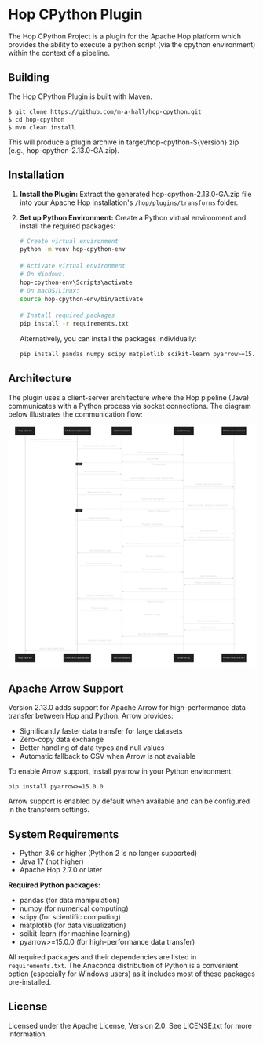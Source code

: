 Hop CPython Plugin
=======================

The Hop CPython Project is a plugin for the Apache Hop platform which provides the ability to execute a python script (via the cpython environment) within the context of a pipeline.

Building
--------
The Hop CPython Plugin is built with Maven.

    $ git clone https://github.com/m-a-hall/hop-cpython.git
    $ cd hop-cpython
    $ mvn clean install

This will produce a plugin archive in target/hop-cpython-${version}.zip (e.g., hop-cpython-2.13.0-GA.zip).

Installation
------------
1. **Install the Plugin:**
   Extract the generated hop-cpython-2.13.0-GA.zip file into your Apache Hop installation's `/hop/plugins/transforms` folder.

2. **Set up Python Environment:**
   Create a Python virtual environment and install the required packages:
   ```bash
   # Create virtual environment
   python -m venv hop-cpython-env
   
   # Activate virtual environment
   # On Windows:
   hop-cpython-env\Scripts\activate
   # On macOS/Linux:
   source hop-cpython-env/bin/activate
   
   # Install required packages
   pip install -r requirements.txt
   ```
   
   Alternatively, you can install the packages individually:
   ```bash
   pip install pandas numpy scipy matplotlib scikit-learn pyarrow>=15.0.0
   ```

Architecture
-----------
The plugin uses a client-server architecture where the Hop pipeline (Java) communicates with a Python process via socket connections. The diagram below illustrates the communication flow:

![Hop CPython Communication Flow](cpython-diagram.png)

Apache Arrow Support
-------------------
Version 2.13.0 adds support for Apache Arrow for high-performance data transfer between Hop and Python. Arrow provides:
- Significantly faster data transfer for large datasets
- Zero-copy data exchange
- Better handling of data types and null values
- Automatic fallback to CSV when Arrow is not available

To enable Arrow support, install pyarrow in your Python environment:
```
pip install pyarrow>=15.0.0
```

Arrow support is enabled by default when available and can be configured in the transform settings.

System Requirements
------------------
- Python 3.6 or higher (Python 2 is no longer supported)
- Java 17 (not higher)
- Apache Hop 2.7.0 or later

**Required Python packages:**
- pandas (for data manipulation)
- numpy (for numerical computing)
- scipy (for scientific computing)
- matplotlib (for data visualization)
- scikit-learn (for machine learning)
- pyarrow>=15.0.0 (for high-performance data transfer)

All required packages and their dependencies are listed in `requirements.txt`. The Anaconda distribution of Python is a convenient option (especially for Windows users) as it includes most of these packages pre-installed.

License
-------
Licensed under the Apache License, Version 2.0. See LICENSE.txt for more information.